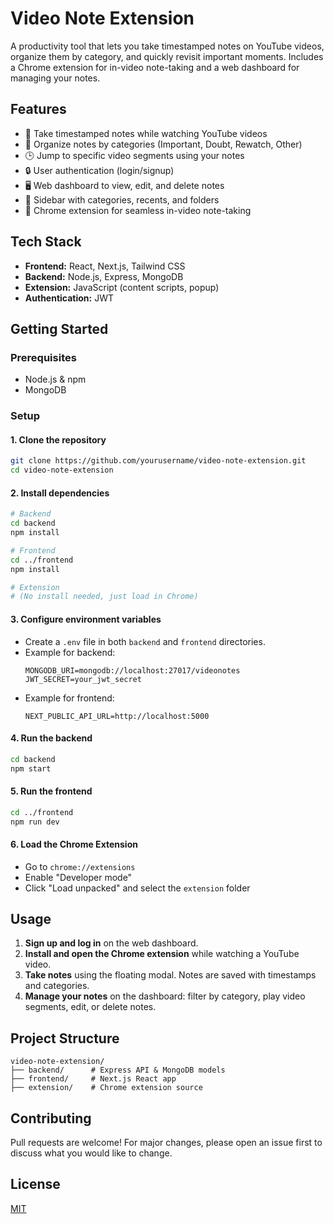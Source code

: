 # Video Note Extension

A productivity tool that lets you take timestamped notes on YouTube videos, organize them by category, and quickly revisit important moments. Includes a Chrome extension for in-video note-taking and a web dashboard for managing your notes.

## Features

- 📝 Take timestamped notes while watching YouTube videos
- 📂 Organize notes by categories (Important, Doubt, Rewatch, Other)
- 🕒 Jump to specific video segments using your notes
- 🔒 User authentication (login/signup)
- 🖥️ Web dashboard to view, edit, and delete notes
- 📑 Sidebar with categories, recents, and folders
- 🧩 Chrome extension for seamless in-video note-taking

## Tech Stack

- **Frontend:** React, Next.js, Tailwind CSS
- **Backend:** Node.js, Express, MongoDB
- **Extension:** JavaScript (content scripts, popup)
- **Authentication:** JWT

## Getting Started

### Prerequisites

- Node.js & npm
- MongoDB

### Setup

#### 1. Clone the repository

```bash
git clone https://github.com/yourusername/video-note-extension.git
cd video-note-extension
```

#### 2. Install dependencies

```bash
# Backend
cd backend
npm install

# Frontend
cd ../frontend
npm install

# Extension
# (No install needed, just load in Chrome)
```

#### 3. Configure environment variables

- Create a `.env` file in both `backend` and `frontend` directories.
- Example for backend:
  ```
  MONGODB_URI=mongodb://localhost:27017/videonotes
  JWT_SECRET=your_jwt_secret
  ```
- Example for frontend:
  ```
  NEXT_PUBLIC_API_URL=http://localhost:5000
  ```

#### 4. Run the backend

```bash
cd backend
npm start
```

#### 5. Run the frontend

```bash
cd ../frontend
npm run dev
```

#### 6. Load the Chrome Extension

- Go to `chrome://extensions`
- Enable "Developer mode"
- Click "Load unpacked" and select the `extension` folder

## Usage

1. **Sign up and log in** on the web dashboard.
2. **Install and open the Chrome extension** while watching a YouTube video.
3. **Take notes** using the floating modal. Notes are saved with timestamps and categories.
4. **Manage your notes** on the dashboard: filter by category, play video segments, edit, or delete notes.

## Project Structure

```
video-note-extension/
├── backend/      # Express API & MongoDB models
├── frontend/     # Next.js React app
├── extension/    # Chrome extension source
```

## Contributing

Pull requests are welcome! For major changes, please open an issue first to discuss what you would like to change.

## License

[MIT](LICENSE)
